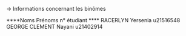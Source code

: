 -> Informations concernant les binômes

****Noms          Prénoms       n° étudiant ****
RACERLYN          Yersenia      u21516548
GEORGE CLEMENT    Nayani        u21402914

